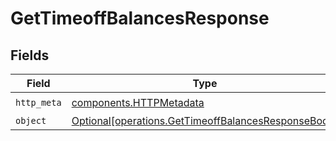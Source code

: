 # GetTimeoffBalancesResponse


## Fields

| Field                                                                                                            | Type                                                                                                             | Required                                                                                                         | Description                                                                                                      |
| ---------------------------------------------------------------------------------------------------------------- | ---------------------------------------------------------------------------------------------------------------- | ---------------------------------------------------------------------------------------------------------------- | ---------------------------------------------------------------------------------------------------------------- |
| `http_meta`                                                                                                      | [components.HTTPMetadata](../../models/components/httpmetadata.md)                                               | :heavy_check_mark:                                                                                               | N/A                                                                                                              |
| `object`                                                                                                         | [Optional[operations.GetTimeoffBalancesResponseBody]](../../models/operations/gettimeoffbalancesresponsebody.md) | :heavy_minus_sign:                                                                                               | N/A                                                                                                              |